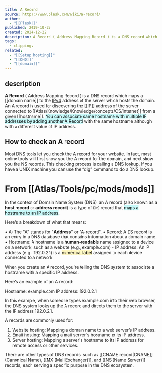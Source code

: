 ```yaml
---
title: A Record
source: https://www.plesk.com/wiki/a-record/
author:
  - "[[Plesk]]"
published: 2019-10-25
created: 2024-12-22
description: A Record ( Address Mapping Record ) is a DNS record which maps a domain name to the IPv4 address of the server which hosts the domain
tags:
  - clippings
related:
  - "[[Setup hosting]]"
  - "[[DNS]]"
  - "[[domain]]"
---
```

## description
**A Record** ( Address Mapping Record ) is a DNS record which maps a  [[domain name]] to the [IPv4](https://www.plesk.com/wiki/ipv4/) address of the server which hosts the domain. An A record is used for discovering the [[IP]] address of the server connected to [[Atlas/Knowledge/Knowledge/concepts/CS/internet]] from a given [[hostname]]. 
<mark style="background: #ABF7F7A6;">
You can associate same hostname with multiple IP addresses by adding another A Record</mark> with the same hostname although with a different value of IP address.

## How to check an A record
Most DNS tools let you check the A record for your website. In fact, most online tools will first show you the A record for the domain, and next show you the NS records. This checking process is calling a DNS lookup. If you have a UNIX machine you can use the “dig” command to do a DNS lookup.

# From [[Atlas/Tools/pc/mods/mods]]
  In the context of Domain Name System (DNS), an A record (also known as a **host**
  **record** or **address record**) is a type of `DNS` record that <mark style="background: #ABF7F7A6;">maps a hostname to an IP address</mark>.

  Here's a breakdown of what that means:

  • A: The "A" stands for "**Address**" or "A-record".
  • Record: A DS record is an entry in a DNS database that contains information
  about a domain name.
  • Hostname: A hostname is a **human-readable** name assigned to a device on a
  network, such as a website (e.g., example.com)
  • IP address: An IP address (e.g., 192.0.2.1) is a <mark style="background: #FFF3A3A6;">numerical label</mark> assigned to
  each device connected to a network

  When you create an A record, you're telling the DNS system to associate a
  hostname with a specific IP address.

  Here's an example of an A record:
  
  Hostname: example.com IP address: 192.0.2.1

  In this example, when someone types example.com into their web browser, the DNS
  system looks up the A record and directs them to the server with the IP address
  192.0.2.1.

  A records are commonly used for:

  1. Website hosting: Mapping a domain name to a web server's IP address.
  2. Email hosting: Mapping a mail server's hostname to its IP address.
  3. Server hosting: Mapping a server's hostname to its IP address for remote
  access or other services.

  There are other types of DNS records, such as [[CNAME record|CNAME]] (Canonical Name), 
  [[MX (Mail Exchanger)]], and [[NS (Name Server)]] records, each serving a specific purpose in the
  DNS ecosystem.

